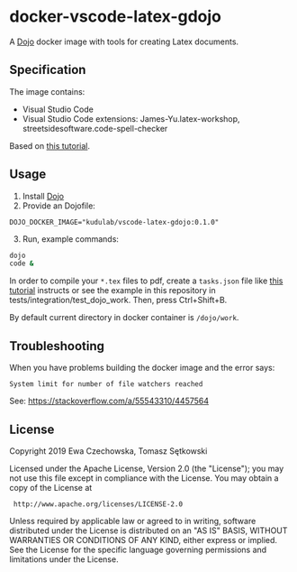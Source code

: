 # docker-vscode-latex-gdojo

A [Dojo](https://github.com/kudulab/dojo) docker image with tools for creating Latex documents.

## Specification
The image contains:
 * Visual Studio Code
 * Visual Studio Code extensions: James-Yu.latex-workshop,
 streetsidesoftware.code-spell-checker

Based on [this tutorial](https://pmateusz.github.io/latex/2018/01/30/vs-code-latex-editor.html).

## Usage
1. Install [Dojo](https://github.com/kudulab/dojo)
2. Provide an Dojofile:

```
DOJO_DOCKER_IMAGE="kudulab/vscode-latex-gdojo:0.1.0"
```

3. Run, example commands:

```bash
dojo
code &
```

In order to compile your `*.tex` files to pdf, create a `tasks.json` file
 like [this tutorial](https://pmateusz.github.io/latex/2018/01/30/vs-code-latex-editor.html)
 instructs or see the example in this repository in tests/integration/test_dojo_work.
 Then, press Ctrl+Shift+B.

By default current directory in docker container is `/dojo/work`.


## Troubleshooting
When you have problems building the docker image and the error says:
```
System limit for number of file watchers reached
```
See: https://stackoverflow.com/a/55543310/4457564


## License

 Copyright 2019 Ewa Czechowska, Tomasz Sętkowski

 Licensed under the Apache License, Version 2.0 (the "License");
 you may not use this file except in compliance with the License.
 You may obtain a copy of the License at

     http://www.apache.org/licenses/LICENSE-2.0

 Unless required by applicable law or agreed to in writing, software
 distributed under the License is distributed on an "AS IS" BASIS,
 WITHOUT WARRANTIES OR CONDITIONS OF ANY KIND, either express or implied.
 See the License for the specific language governing permissions and
 limitations under the License.
